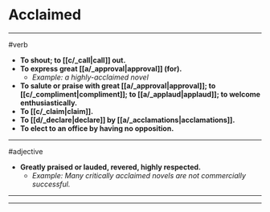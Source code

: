 # Acclaimed
---
#verb
- **To shout; to [[c/_call|call]] out.**
- **To express great [[a/_approval|approval]] (for).**
	- _Example: a highly-acclaimed novel_
- **To salute or praise with great [[a/_approval|approval]]; to [[c/_compliment|compliment]]; to [[a/_applaud|applaud]]; to welcome enthusiastically.**
- **To [[c/_claim|claim]].**
- **To [[d/_declare|declare]] by [[a/_acclamations|acclamations]].**
- **To elect to an office by having no opposition.**
---
#adjective
- **Greatly praised or lauded, revered, highly respected.**
	- _Example: Many critically acclaimed novels are not commercially successful._
---
---

